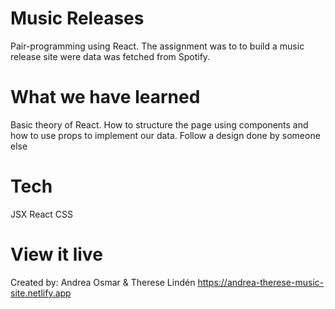 # Music Releases

Pair-programming using React. The assignment was to to build a music release site were data was fetched from Spotify.

# What we have learned

Basic theory of React.
How to structure the page using components and how to use props to implement our data.
Follow a design done by someone else

# Tech

JSX
React
CSS

# View it live

Created by: Andrea Osmar & Therese Lindén https://andrea-therese-music-site.netlify.app
